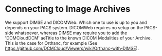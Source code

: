 # Connecting to Image Archives

We support DIMSE and DICOMWeb. Which one to use is up to you and depends on your
PACS system. DICOMWeb requires no setup on the PACS-side whatsoever, whereas
DIMSE may require you to add the 'DCMCloudDCM' aeTitle to the known DICOM
Modalities of your Archive. This is the case for Orthanc, for example (See
https://github.com/DCMCloud/Viewers/wiki/Orthanc-with-DIMSE).
